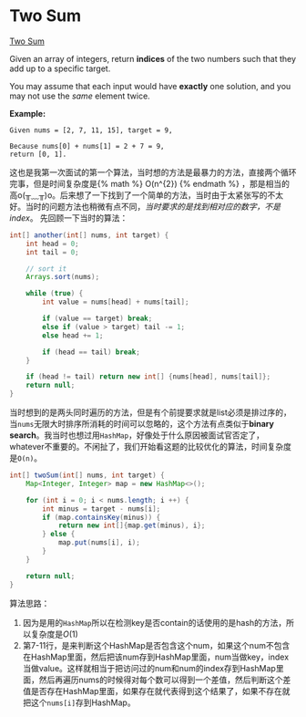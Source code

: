 
# Two Sum

[Two Sum](https://leetcode.com/problems/two-sum/)

Given an array of integers, return **indices** of the two numbers such that they add up to a specific target.

You may assume that each input would have **exactly** one solution, and you may not use the *same* element twice.

**Example:**

```
Given nums = [2, 7, 11, 15], target = 9,

Because nums[0] + nums[1] = 2 + 7 = 9,
return [0, 1].
```

这也是我第一次面试的第一个算法，当时想的方法是最暴力的方法，直接两个循环完事，但是时间复杂度是{% math %} O(n^{2}) {% endmath %} ，那是相当的高o(╥﹏╥)o。后来想了一下找到了一个简单的方法，当时由于太紧张写的不太好。当时的问题方法也稍微有点不同，*当时要求的是找到相对应的数字，不是index*。 先回顾一下当时的算法：

```java
int[] another(int[] nums, int target) {
    int head = 0;
    int tail = 0;

    // sort it
    Arrays.sort(nums);

    while (true) {
        int value = nums[head] + nums[tail];

        if (value == target) break;
        else if (value > target) tail -= 1;
        else head += 1;

        if (head == tail) break;
    }

    if (head != tail) return new int[] {nums[head], nums[tail]};
    return null;
}
```

当时想到的是两头同时遍历的方法，但是有个前提要求就是list必须是排过序的，当`nums`无限大时排序所消耗的时间可以忽略的，这个方法有点类似于**binary search**。我当时也想过用`HashMap`，好像处于什么原因被面试官否定了，whatever不重要的。不闲扯了，我们开始看这题的比较优化的算法，时间复杂度是`O(n)`。

```java
int[] twoSum(int[] nums, int target) {
    Map<Integer, Integer> map = new HashMap<>();

    for (int i = 0; i < nums.length; i ++) {
        int minus = target - nums[i];
        if (map.containsKey(minus)) {
            return new int[]{map.get(minus), i};
        } else {
            map.put(nums[i], i);
        }
    }

    return null;
}
```

算法思路：

1. 因为是用的`HashMap`所以在检测key是否contain的话使用的是hash的方法，所以复杂度是$O(1)$
2. 第7-11行，是来判断这个HashMap是否包含这个num，如果这个num不包含在HashMap里面，然后把该num存到HashMap里面，num当做key，index当做value。这样就相当于把访问过的num和num的index存到HashMap里面，然后再遍历nums的时候得对每个数可以得到一个差值，然后判断这个差值是否存在HashMap里面，如果存在就代表得到这个结果了，如果不存在就把这个`nums[i]`存到HashMap。
